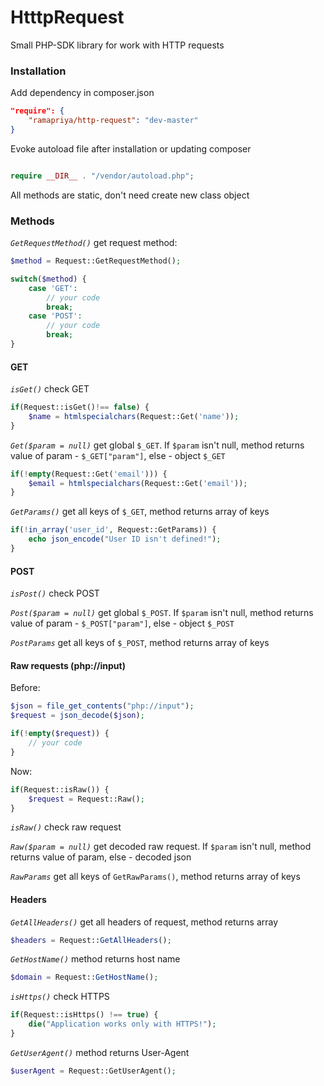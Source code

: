 # HtttpRequest

Small PHP-SDK library for work with HTTP requests

### Installation

Add dependency in composer.json

```json
"require": {
    "ramapriya/http-request": "dev-master"
}
```

Evoke autoload file after installation or updating composer

```php

require __DIR__ . "/vendor/autoload.php";

```

All methods are static, don't need create new class object

### Methods

*`GetRequestMethod()`* get request method:

```php
$method = Request::GetRequestMethod();

switch($method) {
    case 'GET':
        // your code
        break;
    case 'POST':
        // your code
        break;
}
```

#### GET

*`isGet()`* check GET

```php
if(Request::isGet()!== false) {
    $name = htmlspecialchars(Request::Get('name'));
}
```

*`Get($param = null)`* get global `$_GET`. If `$param` isn't null, method returns value of param - `$_GET["param"]`, else - object `$_GET`

```php
if(!empty(Request::Get('email'))) {
    $email = htmlspecialchars(Request::Get('email'));
}
```

*`GetParams()`* get all keys of `$_GET`, method returns array of keys

```php
if(!in_array('user_id', Request::GetParams)) {
    echo json_encode("User ID isn't defined!");
}
```

#### POST

*`isPost()`* check POST

*`Post($param = null)`* get global `$_POST`. If `$param` isn't null, method returns value of param - `$_POST["param"]`, else - object `$_POST`

*`PostParams`* get all keys of `$_POST`, method returns array of keys

#### Raw requests (php://input)

Before:

```php
$json = file_get_contents("php://input");
$request = json_decode($json);

if(!empty($request)) {
    // your code
}
```

Now:

```php
if(Request::isRaw()) {
    $request = Request::Raw();
}
```

*`isRaw()`* check raw request

*`Raw($param = null)`* get decoded raw request. If `$param` isn't null, method returns value of param, else - decoded json

*`RawParams`* get all keys of `GetRawParams()`, method returns array of keys

#### Headers

*`GetAllHeaders()`* get all headers of request, method returns array

```php
$headers = Request::GetAllHeaders();
```

*`GetHostName()`* method returns host name

```php
$domain = Request::GetHostName();
```

*`isHttps()`* check HTTPS

```php
if(Request::isHttps() !== true) {
    die("Application works only with HTTPS!");
}
```

*`GetUserAgent()`* method returns User-Agent

```php
$userAgent = Request::GetUserAgent();
```
